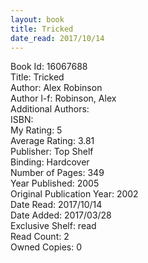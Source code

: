 ```yaml
---
layout: book
title: Tricked
date_read: 2017/10/14
---
```


Book Id: 16067688<br />
Title: Tricked<br />
Author: Alex  Robinson<br />
Author l-f: Robinson, Alex<br />
Additional Authors: <br />
ISBN: <br />
My Rating: 5<br />
Average Rating: 3.81<br />
Publisher: Top Shelf<br />
Binding: Hardcover<br />
Number of Pages: 349<br />
Year Published: 2005<br />
Original Publication Year: 2002<br />
Date Read: 2017/10/14<br />
Date Added: 2017/03/28<br />
Exclusive Shelf: read<br />
Read Count: 2<br />
Owned Copies: 0<br />

